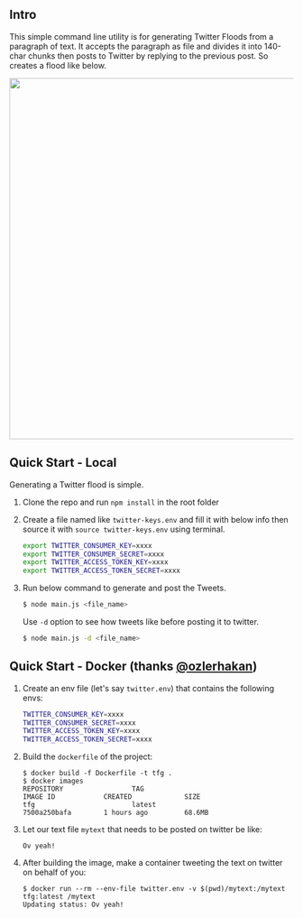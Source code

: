 ## Intro

This simple command line utility is for generating Twitter Floods from a paragraph of text. It accepts the paragraph as file and divides it into 140-char chunks then posts to Twitter by replying to the previous post. So creates a flood like below.

<img src="https://raw.github.com/gokhansengun/twitter-flood-generator/master/resources/example.png" width="640">

## Quick Start - Local

Generating a Twitter flood is simple.

1. Clone the repo and run `npm install` in the root folder

2. Create a file named like `twitter-keys.env` and fill it with below info then source it with `source twitter-keys.env` using terminal.

    ```bash
    export TWITTER_CONSUMER_KEY=xxxx
    export TWITTER_CONSUMER_SECRET=xxxx
    export TWITTER_ACCESS_TOKEN_KEY=xxxx
    export TWITTER_ACCESS_TOKEN_SECRET=xxxx
    ```

3. Run below command to generate and post the Tweets.

    ```bash
    $ node main.js <file_name>
    ```

    Use `-d` option to see how tweets like before posting it to twitter.

    ```bash
    $ node main.js -d <file_name>
    ```

## Quick Start - Docker (thanks [@ozlerhakan](https://github.com/ozlerhakan))

1. Create an env file (let's say `twitter.env`) that contains the following envs:

    ```bash
    TWITTER_CONSUMER_KEY=xxxx
    TWITTER_CONSUMER_SECRET=xxxx
    TWITTER_ACCESS_TOKEN_KEY=xxxx
    TWITTER_ACCESS_TOKEN_SECRET=xxxx
    ```

2. Build the `dockerfile` of the project:

    ```
    $ docker build -f Dockerfile -t tfg .
    $ docker images
    REPOSITORY                 TAG                                        IMAGE ID            CREATED             SIZE
    tfg                        latest                                     7500a250bafa        1 hours ago         68.6MB
    ```

3. Let our text file `mytext` that needs to be posted on twitter be like:

    ```
    Ov yeah!
    ```

4. After building the image, make a container tweeting the text on twitter on behalf of you:

    ```
    $ docker run --rm --env-file twitter.env -v $(pwd)/mytext:/mytext tfg:latest /mytext
    Updating status: Ov yeah!
    ```